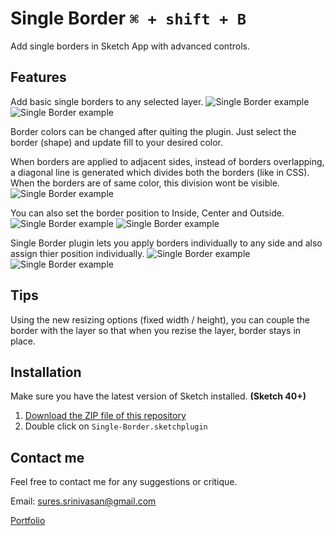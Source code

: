 # Single Border `⌘ + shift + B`
Add single borders in Sketch App with advanced controls.

## Features

Add basic single borders to any selected layer.
![Single Border example](http://www.sureskumar.com/singleborder/github_imgs/sketch_single_border_01.jpg)
![Single Border example](http://www.sureskumar.com/singleborder/github_imgs/sketch_single_border_01.gif)

Border colors can be changed after quiting the plugin. Just select the border (shape) and update fill to your desired color.

When borders are applied to adjacent sides, instead of borders overlapping, a diagonal line is generated which divides both the borders (like in CSS). When the borders are of same color, this division wont be visible.
![Single Border example](http://www.sureskumar.com/singleborder/github_imgs/sketch_single_border_02.jpg)

You can also set the border position to Inside, Center and Outside.
![Single Border example](http://www.sureskumar.com/singleborder/github_imgs/sketch_single_border_03.jpg)
![Single Border example](http://www.sureskumar.com/singleborder/github_imgs/sketch_single_border_02.gif)

Single Border plugin lets you apply borders individually to any side and also assign thier position individually.
![Single Border example](http://www.sureskumar.com/singleborder/github_imgs/sketch_single_border_04.jpg)
![Single Border example](http://www.sureskumar.com/singleborder/github_imgs/sketch_single_border_03.gif)

## Tips

Using the new resizing options (fixed width / height), you can couple the border with the layer so that when you rezise the layer, border stays in place.


## Installation

Make sure you have the latest version of Sketch installed. **(Sketch 40+)**

1. [Download the ZIP file of this repository](https://github.com/sureskumar/single-border/archive/master.zip)
2. Double click on `Single-Border.sketchplugin`

## Contact me

Feel free to contact me for any suggestions or critique.

Email: sures.srinivasan@gmail.com

[Portfolio](http://www.sureskumar.com)